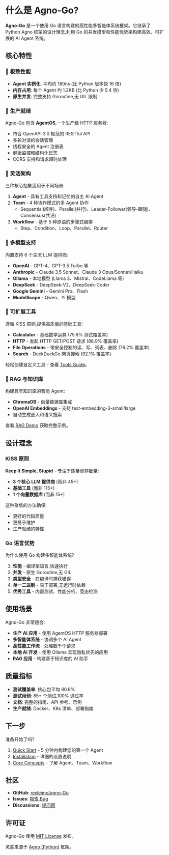 # 什么是 Agno-Go?

**Agno-Go** 是一个使用 Go 语言构建的高性能多智能体系统框架。它继承了 Python Agno 框架的设计理念,利用 Go 的并发模型和性能优势来构建高效、可扩展的 AI Agent 系统。

## 核心特性

### 🚀 极致性能

- **Agent 实例化**: 平均约 180ns (比 Python 版本快 16 倍)
- **内存占用**: 每个 Agent 约 1.2KB (比 Python 少 5.4 倍)
- **原生并发**: 完整支持 Goroutine,无 GIL 限制

### 🤖 生产就绪

Agno-Go 包含 **AgentOS**,一个生产级 HTTP 服务器:

- 符合 OpenAPI 3.0 规范的 RESTful API
- 多轮对话的会话管理
- 线程安全的 Agent 注册表
- 健康监控和结构化日志
- CORS 支持和请求超时处理

### 🧩 灵活架构

三种核心抽象适用于不同场景:

1. **Agent** - 具有工具支持和记忆的自主 AI Agent
2. **Team** - 4 种协作模式的多 Agent 协作
   - Sequential(顺序)、Parallel(并行)、Leader-Follower(领导-跟随)、Consensus(共识)
3. **Workflow** - 基于 5 种原语的步骤式编排
   - Step、Condition、Loop、Parallel、Router

### 🔌 多模型支持

内置支持 6 个主流 LLM 提供商:

- **OpenAI** - GPT-4、GPT-3.5 Turbo 等
- **Anthropic** - Claude 3.5 Sonnet、Claude 3 Opus/Sonnet/Haiku
- **Ollama** - 本地模型 (Llama 3、Mistral、CodeLlama 等)
- **DeepSeek** - DeepSeek-V2、DeepSeek-Coder
- **Google Gemini** - Gemini Pro、Flash
- **ModelScope** - Qwen、Yi 模型

### 🔧 可扩展工具

遵循 KISS 原则,提供高质量的基础工具:

- **Calculator** - 基础数学运算 (75.6% 测试覆盖率)
- **HTTP** - 发起 HTTP GET/POST 请求 (88.9% 覆盖率)
- **File Operations** - 带安全控制的读、写、列表、删除 (76.2% 覆盖率)
- **Search** - DuckDuckGo 网页搜索 (92.1% 覆盖率)

轻松创建自定义工具 - 查看 [Tools Guide](/guide/tools)。

### 💾 RAG 与知识库

构建具有知识库的智能 Agent:

- **ChromaDB** - 向量数据库集成
- **OpenAI Embeddings** - 支持 text-embedding-3-small/large
- 自动生成嵌入和语义搜索

查看 [RAG Demo](/examples/rag-demo) 获取完整示例。

## 设计理念

### KISS 原则

**Keep It Simple, Stupid** - 专注于质量而非数量:

- **3 个核心 LLM 提供商** (而非 45+)
- **基础工具** (而非 115+)
- **1 个向量数据库** (而非 15+)

这种聚焦的方法确保:
- 更好的代码质量
- 更易于维护
- 生产就绪的特性

### Go 语言优势

为什么使用 Go 构建多智能体系统?

1. **性能** - 编译型语言,快速执行
2. **并发** - 原生 Goroutine,无 GIL
3. **类型安全** - 在编译时捕获错误
4. **单一二进制** - 易于部署,无运行时依赖
5. **优秀工具** - 内置测试、性能分析、竞态检测

## 使用场景

Agno-Go 非常适合:

- **生产 AI 应用** - 使用 AgentOS HTTP 服务器部署
- **多智能体系统** - 协调多个 AI Agent
- **高性能工作流** - 处理数千个请求
- **本地 AI 开发** - 使用 Ollama 实现隐私优先的应用
- **RAG 应用** - 构建基于知识库的 AI 助手

## 质量指标

- **测试覆盖率**: 核心包平均 80.8%
- **测试用例**: 85+ 个测试,100% 通过率
- **文档**: 完整的指南、API 参考、示例
- **生产就绪**: Docker、K8s 清单、部署指南

## 下一步

准备开始了吗?

1. [Quick Start](/guide/quick-start) - 5 分钟内构建您的第一个 Agent
2. [Installation](/guide/installation) - 详细的设置说明
3. [Core Concepts](/guide/agent) - 了解 Agent、Team、Workflow

## 社区

- **GitHub**: [rexleimo/agno-Go](https://github.com/rexleimo/agno-Go)
- **Issues**: [报告 Bug](https://github.com/rexleimo/agno-Go/issues)
- **Discussions**: [提问题](https://github.com/rexleimo/agno-Go/discussions)

## 许可证

Agno-Go 使用 [MIT License](https://github.com/rexleimo/agno-Go/blob/main/LICENSE) 发布。

灵感来源于 [Agno (Python)](https://github.com/agno-agi/agno) 框架。
